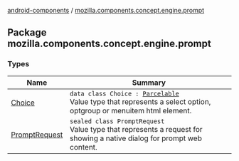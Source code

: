 [android-components](../index.md) / [mozilla.components.concept.engine.prompt](./index.md)

## Package mozilla.components.concept.engine.prompt

### Types

| Name | Summary |
|---|---|
| [Choice](-choice/index.md) | `data class Choice : `[`Parcelable`](https://developer.android.com/reference/android/os/Parcelable.html)<br>Value type that represents a select option, optgroup or menuitem html element. |
| [PromptRequest](-prompt-request/index.md) | `sealed class PromptRequest`<br>Value type that represents a request for showing a native dialog for prompt web content. |
